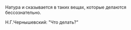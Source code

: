 Натура и сказывается в таких вещах, которые делаются бессознательно.

Н.Г.Чернышевский: "Что делать?"

